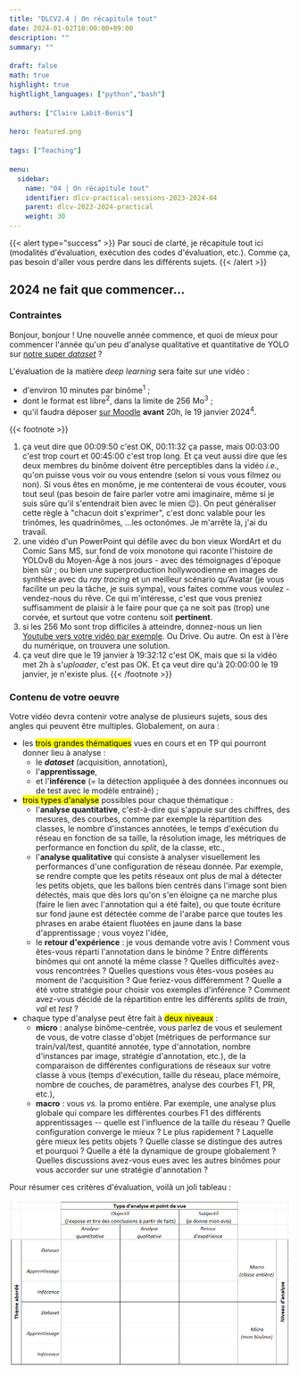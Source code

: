 ```yaml
---
title: "DLCV2.4 | On récapitule tout"
date: 2024-01-02T10:00:00+09:00
description: ""
summary: ""

draft: false
math: true 
highlight: true
hightlight_languages: ["python","bash"]

authors: ["Claire Labit-Bonis"]

hero: featured.png

tags: ["Teaching"]

menu:
  sidebar:
    name: "04 | On récapitule tout"
    identifier: dlcv-practical-sessions-2023-2024-04
    parent: dlcv-2023-2024-practical
    weight: 30
---
```


{{< alert type="success" >}}
Par souci de clarté, je récapitule tout ici (modalités d'évaluation, exécution des codes d'évaluation, etc.). Comme ça, pas besoin d'aller vous perdre dans les différents sujets.
{{< /alert >}}


## 2024 ne fait que commencer... 

### Contraintes
Bonjour, bonjour ! Une nouvelle année commence, et quoi de mieux pour commencer l'année qu'un peu d'analyse qualitative et quantitative de YOLO sur [notre super *dataset*](https://clairelabitbonis.github.io/posts/teaching/deep_learning_for_cv/practical_sessions_dlcv/2023-2024/03_lets_see/#il-est-tres-beau-le-dataset) ? 

L'évaluation de la matière *deep learning* sera faite sur une vidéo :
* d'environ 10 minutes par binôme<sup>1</sup> ;
* dont le format est libre<sup>2</sup>, dans la limite de 256 Mo<sup>3</sup> ;
* qu'il faudra déposer [sur Moodle](https://moodle.insa-toulouse.fr/course/view.php?id=1154&section=4) **avant** 20h, le 19 janvier 2024<sup>4</sup>.

{{< footnote >}}
1. ça veut dire que 00:09:50 c'est OK, 00:11:32 ça passe, mais 00:03:00 c'est trop court et 00:45:00 c'est trop long. Et ça veut aussi dire que les deux membres du binôme doivent être perceptibles dans la vidéo *i.e.,* qu'on puisse vous voir ou vous entendre (selon si vous vous filmez ou non). Si vous êtes en monôme, je me contenterai de vous écouter, vous tout seul (pas besoin de faire parler votre ami imaginaire, même si je suis sûre qu'il s'entendrait bien avec le mien :wink:). On peut généraliser cette règle à "chacun doit s'exprimer", c'est donc valable pour les trinômes, les quadrinômes, ...les octonômes. Je m'arrête là, j'ai du travail.
2. une vidéo d'un PowerPoint qui défile avec du bon vieux WordArt et du Comic Sans MS, sur fond de voix monotone qui raconte l'histoire de YOLOv8 du Moyen-Âge à nos jours - avec des témoignages d'époque bien sûr ; ou bien une superproduction hollywoodienne en images de synthèse avec du *ray tracing* et un meilleur scénario qu'Avatar (je vous facilite un peu la tâche, je suis sympa), vous faites comme vous voulez - vendez-nous du rêve. Ce qui m'intéresse, c'est que vous preniez suffisamment de plaisir à le faire pour que ça ne soit pas (trop) une corvée, et surtout que votre contenu soit __pertinent__.
3. si les 256 Mo sont trop difficiles à atteindre, donnez-nous un lien [Youtube vers votre vidéo par exemple](https://youtu.be/eBGIQ7ZuuiU). Ou Drive. Ou autre. On est à l'ère du numérique, on trouvera une solution.
4. ça veut dire que le 19 janvier à 19:32:12 c'est OK, mais que si la vidéo met 2h à s'*uploader*, c'est pas OK. Et ça veut dire qu'à 20:00:00 le 19 janvier, je n'existe plus.
{{< /footnote >}}

### Contenu de votre oeuvre

Votre vidéo devra contenir votre analyse de plusieurs sujets, sous des angles qui peuvent être multiples. Globalement, on aura :
* les <mark>trois grandes thématiques</mark> vues en cours et en TP qui pourront donner lieu à analyse : 
  * le ***dataset*** (acquisition, annotation), 
  * l'**apprentissage**, 
  * et l'**inférence** (= la détection appliquée à des données inconnues ou de test avec le modèle entrainé) ;
* <mark>trois types d'analyse</mark> possibles pour chaque thématique :
  * l'**analyse quantitative**, c'est-à-dire qui s'appuie sur des chiffres, des mesures, des courbes, comme par exemple la répartition des classes, le nombre d'instances annotées, le temps d'exécution du réseau en fonction de sa taille, la résolution image, les métriques de performance en fonction du *split*, de la classe, etc.,
  * l'**analyse qualitative** qui consiste à analyser visuellement les performances d'une configuration de réseau donnée. Par exemple, se rendre compte que les petits réseaux ont plus de mal à détecter les petits objets, que les ballons bien centrés dans l'image sont bien détectés, mais que dès lors qu'on s'en éloigne ça ne marche plus (faire le lien avec l'annotation qui a été faite), ou que toute écriture sur fond jaune est détectée comme de l'arabe parce que toutes les phrases en arabe étaient fluotées en jaune dans la base d'apprentissage ; vous voyez l'idée,
  * le **retour d'expérience** : je vous demande votre avis ! Comment vous êtes-vous réparti l'annotation dans le binôme ? Entre différents binômes qui ont annoté la même classe ? Quelles difficultés avez-vous rencontrées ? Quelles questions vous êtes-vous posées au moment de l'acquisition ? Que feriez-vous différemment ? Quelle a été votre stratégie pour choisir vos exemples d'inférence ? Comment avez-vous décidé de la répartition entre les différents *splits* de *train*, *val* et *test* ? 
* chaque type d'analyse peut être fait à <mark>deux niveaux</mark> :
  * **micro** : analyse binôme-centrée, vous parlez de vous et seulement de vous, de votre classe d'objet (métriques de performance sur train/val/test, quantité annotée, type d'annotation, nombre d'instances par image, stratégie d'annotation, etc.), de la comparaison de différentes configurations de réseaux sur votre classe à vous (temps d'exécution, taille du réseau, place mémoire, nombre de couches, de paramètres, analyse des courbes F1, PR, etc.),
  * **macro** : vous *vs.* la promo entière. Par exemple, une analyse plus globale qui compare les différentes courbes F1 des différents apprentissages -- quelle est l'influence de la taille du réseau ? Quelle configuration converge le mieux ? Le plus rapidement ? Laquelle gère mieux les petits objets ? Quelle classe se distingue des autres et pourquoi ? Quelle a été la dynamique de groupe globalement ? Quelles discussions avez-vous eues avec les autres binômes pour vous accorder sur une stratégie d'annotation ? 

Pour résumer ces critères d'évaluation, voilà un joli tableau :

<center>

![Tableau d'analyse](images/modalites_evaluation.png)

</center>
